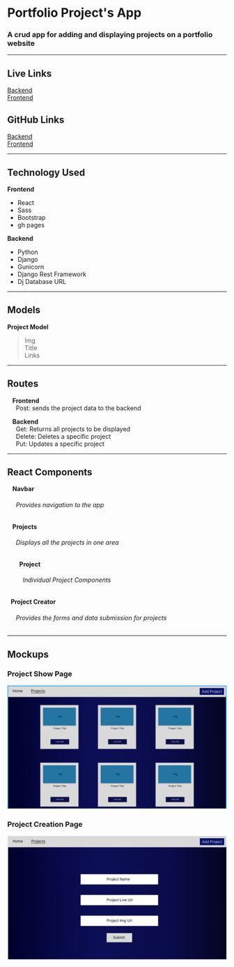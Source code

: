 # Portfolio Project's App

### A crud app for adding and displaying projects on a portfolio website

---

## Live Links

[Backend](https://project-api-9ejh.onrender.com/api/) <br>
[Frontend](https://app.gabrielroyce.com/project)

## GitHub Links

[Backend](https://github.com/garoy001/project_api)<br>
[Frontend](https://github.com/garoy001/app-site-frontend/tree/main/src/applications/project_creator)

---

## Technology Used

**Frontend**

- React
- Sass
- Bootstrap
- gh pages

**Backend**

- Python
- Django
- Gunicorn
- Django Rest Framework
- Dj Database URL

---

## Models

**Project Model**

> Img<br>
> Title<br>
> Links<br>

---

## Routes

&nbsp;&nbsp; **Frontend**<br>
&nbsp;&nbsp;&nbsp;&nbsp; Post: sends the project data to the backend<br>

&nbsp;&nbsp; **Backend**<br>
&nbsp;&nbsp;&nbsp;&nbsp; Get: Returns all projects to be displayed<br>
&nbsp;&nbsp;&nbsp;&nbsp; Delete: Deletes a specific project<br>
&nbsp;&nbsp;&nbsp;&nbsp; Put: Updates a specific project<br>

---

## React Components

&nbsp;&nbsp; **Navbar**<br>

###### &nbsp;&nbsp;&nbsp;&nbsp; Provides navigation to the app<br>

&nbsp;&nbsp; **Projects**<br>

###### &nbsp;&nbsp;&nbsp;&nbsp; Displays all the projects in one area<br>

&nbsp;&nbsp;&nbsp;&nbsp;&nbsp;&nbsp; **Project**<br>

###### &nbsp;&nbsp;&nbsp;&nbsp;&nbsp;&nbsp;&nbsp;&nbsp; Individual Project Components<br>

&nbsp;&nbsp;**Project Creator**<br>

###### &nbsp;&nbsp;&nbsp;&nbsp; Provides the forms and data submission for projects<br>

---

## Mockups

### Project Show Page

![project show page](./assets/images/ShowProject.png)

### Project Creation Page

![project add page](./assets/images/AddProject.png)
